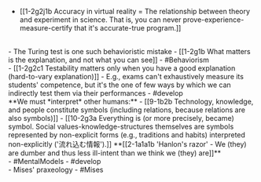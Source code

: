 - [[1-2g2j1b Accuracy in virtual reality = The relationship between theory and experiment in science. That is, you can never prove-experience-measure-certify that it's accurate-true program.]]
<br>
- The Turing test is one such behavioristic mistake
  - [[1-2g1b What matters is the explanation, and not what you can see]]
    - #Behaviorism
<br>
- [[1-2g2c1 Testability matters only when you have a good explanation (hard-to-vary explanation)]]
  - E.g., exams can't exhaustively measure its students' competence, but it's the one of few ways by which we can indirectly test them via their performances
- #develop
<br>
**We must *interpret* other humans:**
- [[9-1b2b Technology, knowledge, and people constitute symbols (including relations, because relations are also symbols)]]
  - [[10-2g3a Everything is (or more precisely, became) symbol. Social values-knowledge-structures themselves are symbols represented by non-explicit forms (e.g., traditions and habits) interpreted non-explicitly ('流れ込む情報').]]
**[[2-1a1a1b 'Hanlon's razor' - We (they) are dumber and thus less ill-intent than we think we (they) are]]**
<br>
- #MentalModels
- #develop
<br>
- Mises' praxeology
- #Mises
